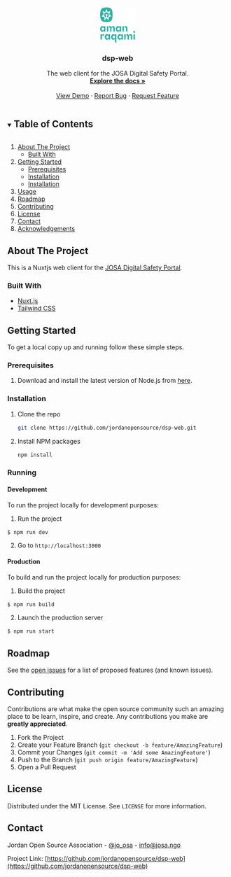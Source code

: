 <!-- PROJECT LOGO -->
<br />
<p align="center">
  <a href="https://github.com/jordanopensource/dsp-web">
    <img src=".github/images/logo.svg" alt="Logo" width="80" height="80">
  </a>

  <h3 align="center">dsp-web</h3>

  <p align="center">
     The web client for the JOSA Digital Safety Portal.
    <br />
    <a href="https://github.com/jordanopensource/dsp-web"><strong>Explore the docs »</strong></a>
    <br />
    <br />
    <a href="https://github.com/jordanopensource/dsp-web">View Demo</a>
    ·
    <a href="https://github.com/jordanopensource/dsp-web/issues">Report Bug</a>
    ·
    <a href="https://github.com/jordanopensource/dsp-web/issues">Request Feature</a>
  </p>
</p>



<!-- TABLE OF CONTENTS -->
<details open="open">
  <summary><h2 style="display: inline-block">Table of Contents</h2></summary>
  <ol>
    <li>
      <a href="#about-the-project">About The Project</a>
      <ul>
        <li><a href="#built-with">Built With</a></li>
      </ul>
    </li>
    <li>
      <a href="#getting-started">Getting Started</a>
      <ul>
        <li><a href="#prerequisites">Prerequisites</a></li>
        <li><a href="#installation">Installation</a></li>
        <li><a href="#running">Installation</a></li>
      </ul>
    </li>
    <li><a href="#usage">Usage</a></li>
    <li><a href="#roadmap">Roadmap</a></li>
    <li><a href="#contributing">Contributing</a></li>
    <li><a href="#license">License</a></li>
    <li><a href="#contact">Contact</a></li>
    <li><a href="#acknowledgements">Acknowledgements</a></li>
  </ol>
</details>



<!-- ABOUT THE PROJECT -->
## About The Project

This is a Nuxtjs web client for the [JOSA Digital Safety Portal](https://amanraqami.org).

### Built With

* [Nuxt.js](https://nuxtjs.org)
* [Tailwind CSS](https://tailwindcss.com/)

<!-- GETTING STARTED -->
## Getting Started

To get a local copy up and running follow these simple steps.

### Prerequisites

1. Download and install the latest version of Node.js from [here](https://nodejs.org/en/download/).

### Installation

1. Clone the repo
   ```sh
   git clone https://github.com/jordanopensource/dsp-web.git
   ```
2. Install NPM packages
   ```sh
   npm install
   ```

### Running

#### Development

To run the project locally for development purposes:

1. Run the project

```sh
$ npm run dev
```

2. Go to `http://localhost:3000`


#### Production

To build and run the project locally for production purposes:

1. Build the project

```sh
$ npm run build
```

2. Launch the production server

```sh
$ npm run start
```

<!-- ROADMAP -->
## Roadmap

See the [open issues](https://github.com/jordanopensource/dsp-web/issues) for a list of proposed features (and known issues).



<!-- CONTRIBUTING -->
## Contributing

Contributions are what make the open source community such an amazing place to be learn, inspire, and create. Any contributions you make are **greatly appreciated**.

1. Fork the Project
2. Create your Feature Branch (`git checkout -b feature/AmazingFeature`)
3. Commit your Changes (`git commit -m 'Add some AmazingFeature'`)
4. Push to the Branch (`git push origin feature/AmazingFeature`)
5. Open a Pull Request



<!-- LICENSE -->
## License

Distributed under the MIT License. See `LICENSE` for more information.



<!-- CONTACT -->
## Contact

Jordan Open Source Association - [@jo_osa](https://twitter.com/@jo_osa) - info@josa.ngo

Project Link: [https://github.com/jordanopensource/dsp-web](https://github.com/jordanopensource/dsp-web)